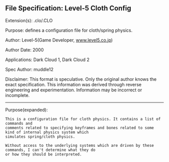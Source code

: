 File Specification:		Level-5 Cloth Config
------------------------------------------------------------------------------------------------

Extension(s):			.clo/.CLO

Purpose:			defines a configuration file for cloth/spring physics.

Author:				Level-5(Game Developer, www.level5.co.jp)

Author Date:			2000

Applications:			Dark Cloud 1, Dark Cloud 2

Spec Author:			muddle12

Disclaimer:				This format is speculative. Only the original author knows the exact specification.
	This information was derived through reverse engineering and experimentation. Information may be incorrect or	
	incomplete.

------------------------------------------------------------------------------------------------

Purpose(expanded):

	This is a configuration file for cloth physics. It contains a list of commands and
	comments related to specifying keyframes and bones related to some kind of internal physics system which
	simulates spring/cloth physics.
	
	Without access to the underlying systems which are driven by these commands, I can't determine what they do
	or how they should be interpreted.
